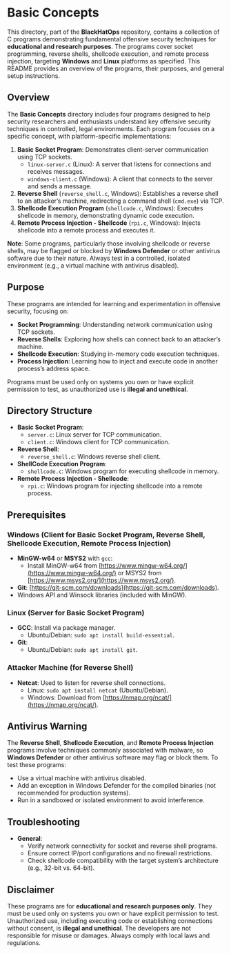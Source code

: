 # Basic Concepts

This directory, part of the **BlackHatOps** repository, contains a collection of C programs demonstrating fundamental offensive security techniques for **educational and research purposes**. The programs cover socket programming, reverse shells, shellcode execution, and remote process injection, targeting **Windows** and **Linux** platforms as specified. This README provides an overview of the programs, their purposes, and general setup instructions.

## Overview

The **Basic Concepts** directory includes four programs designed to help security researchers and enthusiasts understand key offensive security techniques in controlled, legal environments. Each program focuses on a specific concept, with platform-specific implementations:

1. **Basic Socket Program**: Demonstrates client-server communication using TCP sockets.
   - `linux-server.c` (Linux): A server that listens for connections and receives messages.
   - `windows-client.c` (Windows): A client that connects to the server and sends a message.
2. **Reverse Shell** (`reverse_shell.c`, Windows): Establishes a reverse shell to an attacker’s machine, redirecting a command shell (`cmd.exe`) via TCP.
3. **Shellcode Execution Program** (`shellcode.c`, Windows): Executes shellcode in memory, demonstrating dynamic code execution.
4. **Remote Process Injection - Shellcode** (`rpi.c`, Windows): Injects shellcode into a remote process and executes it.

**Note**: Some programs, particularly those involving shellcode or reverse shells, may be flagged or blocked by **Windows Defender** or other antivirus software due to their nature. Always test in a controlled, isolated environment (e.g., a virtual machine with antivirus disabled).

## Purpose

These programs are intended for learning and experimentation in offensive security, focusing on:
- **Socket Programming**: Understanding network communication using TCP sockets.
- **Reverse Shells**: Exploring how shells can connect back to an attacker’s machine.
- **Shellcode Execution**: Studying in-memory code execution techniques.
- **Process Injection**: Learning how to inject and execute code in another process’s address space.

Programs must be used only on systems you own or have explicit permission to test, as unauthorized use is **illegal and unethical**.

## Directory Structure

- **Basic Socket Program**:
  - `server.c`: Linux server for TCP communication.
  - `client.c`: Windows client for TCP communication.
- **Reverse Shell**:
  - `reverse_shell.c`: Windows reverse shell client.
- **ShellCode Execution Program**:
  - `shellcode.c`: Windows program for executing shellcode in memory.
- **Remote Process Injection - Shellcode**:
  - `rpi.c`: Windows program for injecting shellcode into a remote process.

## Prerequisites

### Windows (Client for Basic Socket Program, Reverse Shell, Shellcode Execution, Remote Process Injection)
- **MinGW-w64** or **MSYS2** with `gcc`:
  - Install MinGW-w64 from [https://www.mingw-w64.org/](https://www.mingw-w64.org/) or MSYS2 from [https://www.msys2.org/](https://www.msys2.org/).
- **Git**: [https://git-scm.com/downloads](https://git-scm.com/downloads).
- Windows API and Winsock libraries (included with MinGW).

### Linux (Server for Basic Socket Program)
- **GCC**: Install via package manager.
  - Ubuntu/Debian: `sudo apt install build-essential`.
- **Git**:
  - Ubuntu/Debian: `sudo apt install git`.

### Attacker Machine (for Reverse Shell)
- **Netcat**: Used to listen for reverse shell connections.
  - Linux: `sudo apt install netcat` (Ubuntu/Debian).
  - Windows: Download from [https://nmap.org/ncat/](https://nmap.org/ncat/).

## Antivirus Warning

The **Reverse Shell**, **Shellcode Execution**, and **Remote Process Injection** programs involve techniques commonly associated with malware, so **Windows Defender** or other antivirus software may flag or block them. To test these programs:
- Use a virtual machine with antivirus disabled.
- Add an exception in Windows Defender for the compiled binaries (not recommended for production systems).
- Run in a sandboxed or isolated environment to avoid interference.

## Troubleshooting
- **General**:
  - Verify network connectivity for socket and reverse shell programs.
  - Ensure correct IP/port configurations and no firewall restrictions.
  - Check shellcode compatibility with the target system’s architecture (e.g., 32-bit vs. 64-bit).

## Disclaimer

These programs are for **educational and research purposes only**. They must be used only on systems you own or have explicit permission to test. Unauthorized use, including executing code or establishing connections without consent, is **illegal and unethical**. The developers are not responsible for misuse or damages. Always comply with local laws and regulations.
